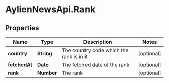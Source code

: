 # AylienNewsApi.Rank

## Properties

Name | Type | Description | Notes
------------ | ------------- | ------------- | -------------
**country** | **String** | The country code which the rank is in it | [optional] 
**fetchedAt** | **Date** | The fetched date of the rank | [optional] 
**rank** | **Number** | The rank | [optional] 


